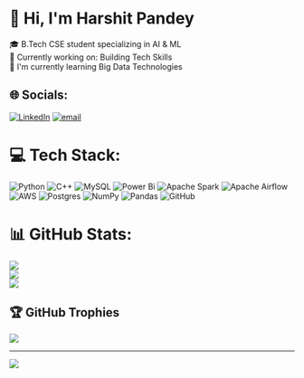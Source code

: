 # 👋 Hi, I'm Harshit Pandey


🎓 B.Tech CSE student specializing in AI & ML<br>💼 Currently working on: Building Tech Skills<br>🌱 I'm currently learning Big Data Technologies


## 🌐 Socials:
[![LinkedIn](https://img.shields.io/badge/LinkedIn-%230077B5.svg?logo=linkedin&logoColor=white)](https://linkedin.com/in/www.linkedin.com/in/harshitpandey7799) [![email](https://img.shields.io/badge/Email-D14836?logo=gmail&logoColor=white)](mailto:harshitpandey072003@gmail.com ) 

# 💻 Tech Stack:
![Python](https://img.shields.io/badge/python-3670A0?style=for-the-badge&logo=python&logoColor=ffdd54) ![C++](https://img.shields.io/badge/c++-%2300599C.svg?style=for-the-badge&logo=c%2B%2B&logoColor=white) ![MySQL](https://img.shields.io/badge/mysql-4479A1.svg?style=for-the-badge&logo=mysql&logoColor=white) ![Power Bi](https://img.shields.io/badge/power_bi-F2C811?style=for-the-badge&logo=powerbi&logoColor=black) ![Apache Spark](https://img.shields.io/badge/Apache%20Spark-FDEE21?style=for-the-badge&logo=apachespark&logoColor=black) ![Apache Airflow](https://img.shields.io/badge/Apache%20Airflow-017CEE?style=for-the-badge&logo=Apache%20Airflow&logoColor=white) ![AWS](https://img.shields.io/badge/AWS-%23FF9900.svg?style=for-the-badge&logo=amazon-aws&logoColor=white) ![Postgres](https://img.shields.io/badge/postgres-%23316192.svg?style=for-the-badge&logo=postgresql&logoColor=white) ![NumPy](https://img.shields.io/badge/numpy-%23013243.svg?style=for-the-badge&logo=numpy&logoColor=white) ![Pandas](https://img.shields.io/badge/pandas-%23150458.svg?style=for-the-badge&logo=pandas&logoColor=white) ![GitHub](https://img.shields.io/badge/github-%23121011.svg?style=for-the-badge&logo=github&logoColor=white)
# 📊 GitHub Stats:
![](https://github-readme-stats.vercel.app/api?username=harshit779921&theme=dark&hide_border=false&include_all_commits=false&count_private=false)<br/>
![](https://github-readme-streak-stats.herokuapp.com/?user=harshit779921&theme=dark&hide_border=false)<br/>
![](https://github-readme-stats.vercel.app/api/top-langs/?username=harshit779921&theme=dark&hide_border=false&include_all_commits=false&count_private=false&layout=compact)

## 🏆 GitHub Trophies
![](https://github-profile-trophy.vercel.app/?username=harshit779921&theme=radical&no-frame=false&no-bg=true&margin-w=4)

---
[![](https://visitcount.itsvg.in/api?id=harshit779921&icon=0&color=0)](https://visitcount.itsvg.in)

<!-- Proudly created with GPRM ( https://gprm.itsvg.in ) -->
